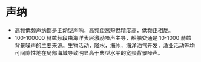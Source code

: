 # 声纳

- 高频低频声纳都是主动型声呐，高频距离短但精度高，低频正相反。
- 100-100000 赫兹频段由海洋表层激励噪声主导，船舶交通是 10-1000 赫兹背景噪声的主要来源。生物活动，降水，海冰，海洋油气开发，渔业活动等均可间隙性地在局部海域导致明显高于典型水平的宽频背景噪声。

